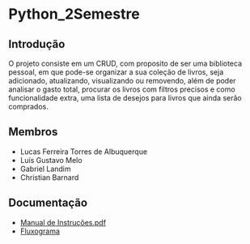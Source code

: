 # Python_2Semestre

## Introdução
O projeto consiste em um CRUD, com proposito de ser uma biblioteca pessoal, em que pode-se organizar a sua coleção de livros, seja adicionado, atualizando, visualizando ou removendo, além de poder analisar o gasto total, procurar os livros com filtros precisos e como funcionalidade extra, uma lista de desejos para livros que ainda serão comprados.

## Membros
- Lucas Ferreira Torres de Albuquerque
- Luís Gustavo Melo
- Gabriel Landim
- Christian Barnard

## Documentação
- [Manual de Instruções.pdf](https://github.com/drakonbr/Python_2Semestre/files/13448726/Manual.de.Instrucoes.pdf)
- [Fluxograma](https://github.com/drakonbr/Python_2Semestre/assets/142418286/14439ca9-c137-4273-8904-67d17ef32150)

